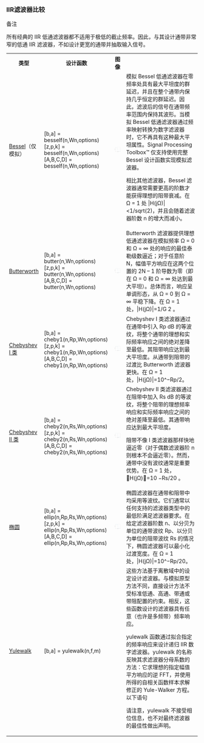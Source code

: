 ### IIR滤波器比较

<table>
<tr><th>类型</th><th>设计函数</th><th>图像</th><th></th>备注</tr>
<tr>
<td><a href="https://ww2.mathworks.cn/help/signal/ref/besself.html">Bessel</a>（仅模拟）</td>
<td>
[b,a] = besself(n,Wn,options)
[z,p,k] = besself(n,Wn,options)
[A,B,C,D] = besself(n,Wn,options)


</td>
<td> <img src=bessel_proto.png/>
</td>
<td>模拟 Bessel 低通滤波器在零频率处具有最大平坦度的群延迟，并且在整个通带内保持几乎恒定的群延迟。因此，滤波后的信号在通带频率范围内保持其波形。当模拟 Bessel 低通滤波器通过频率映射转换为数字滤波器时，它不再具有这种最大平坦属性。Signal Processing Toolbox™ 仅支持使用完整 Bessel 设计函数实现模拟滤波器。

相比其他滤波器，Bessel 滤波器通常需要更高的阶数才能获得理想的阻带衰减。在 Ω = 1 处 |H(jΩ)|<1/sqrt(2)，并且会随着滤波器阶数 n 的增大而减小。
</td>
</tr>

<tr>
<td><a href="https://ww2.mathworks.cn/help/signal/ref/butter.html">Butterworth</a></td>
<td>
[b,a] = butter(n,Wn,options)
[z,p,k] = butter(n,Wn,options)
[A,B,C,D] = butter(n,Wn,options)


</td>
<td><img src=butter_proto.png/></td>
<td>Butterworth 滤波器提供理想低通滤波器在模拟频率 Ω  = 0 和 Ω = ∞ 处的响应的最佳泰勒级数逼近；对于任意阶 N，幅值平方响应在这两个位置的 2N – 1 阶导数为零（即在 Ω = 0 和 Ω = ∞ 处达到最大平坦）。总体而言，响应呈单调形态，从 Ω = 0 到 Ω = ∞ 平稳下降。在 Ω = 1 处，|H(jΩ)|=1/G
2
。
</td>
</tr>

<tr>
<td><a href="https://ww2.mathworks.cn/help/signal/ref/cheby1.html">Chebyshev I 类</a></td>
<td>
[b,a] = cheby1(n,Rp,Wn,options)
[z,p,k] = cheby1(n,Rp,Wn,options)
[A,B,C,D] = cheby1(n,Rp,Wn,options)


</td>
<td><img src=cheb1ap_proto.png/>
</td>
<td>Chebyshev I 类滤波器通过在通带中引入 Rp dB 的等波纹，将整个通带的理想和实际频率响应之间的绝对差降至最低。其阻带响应达到最大平坦度。从通带到阻带的过渡比 Butterworth 滤波器更快。在 Ω = 1 处，|H(jΩ)|=10^−Rp/2。
</td>
</tr>

<tr>
<td><a href="https://ww2.mathworks.cn/help/signal/ref/cheby2.html">Chebyshev II 类</a></td>
<td>
[b,a] = cheby2(n,Rs,Wn,options)
[z,p,k] = cheby2(n,Rs,Wn,options)
[A,B,C,D] = cheby2(n,Rs,Wn,options)


</td>
<td><img src=cheb2ap_proto.png/></td>
<td>Chebyshev II 类滤波器通过在阻带中加入 Rs dB 的等波纹，将整个阻带的理想频率响应和实际频率响应之间的绝对差降至最低。其通带响应达到最大平坦度。

阻带不像 I 类滤波器那样快地逼近零（对于偶数滤波器阶 n 则根本不会逼近零）。然而，通带中没有波纹通常是重要优势。在 Ω = 1 处，H(jΩ)=10
−Rs/20
。


</td>
</tr>

<tr>
<td><a href="https://ww2.mathworks.cn/help/signal/ref/ellip.html">椭圆</a></td>
<td>
[b,a] = ellip(n,Rp,Rs,Wn,options)
[z,p,k] = ellip(n,Rp,Rs,Wn,options)
[A,B,C,D] = ellip(n,Rp,Rs,Wn,options)
</td>
<td><img src=ellipap_proto.png/></td>
<td>椭圆滤波器在通带和阻带中均采用等波纹。它们通常以任何支持的滤波器类型中的最低阶满足滤波器要求。在给定滤波器阶数 n、以分贝为单位的通带波纹 Rp、以分贝为单位的阻带波纹 Rs 的情况下，椭圆滤波器可以最小化过渡宽度。在 Ω = 1 处，|H(jΩ)|=10^−Rp/20。
</td>
</tr>

<tr>
<td><a href="https://ww2.mathworks.cn/help/signal/ref/yulewalk.html">Yulewalk</a></td>
<td>
[b,a] = yulewalk(n,f,m)
</td>
<td>
</td>
<td>这些方法基于离散域中的设定设计滤波器。与模拟原型方法不同，直接设计方法不受标准低通、高通、带通或带阻配置的约束。相反，这些函数设计的滤波器具有任意（也许是多频带）频率响应。

yulewalk 函数通过拟合指定的频率响应来设计递归 IIR 数字滤波器。yulewalk 的名称反映其求滤波器分母系数的方法：它求理想的指定幅值平方响应的逆 FFT，并使用所得的自相关函数样本求解修正的 Yule-Walker 方程。以下语句

请注意，yulewalk 不接受相位信息，也不对最终滤波器的最佳性做出声明。
</td>
</tr>


所有经典的 IIR 低通滤波器都不适用于极低的截止频率。因此，与其设计通带非常窄的低通 IIR 滤波器，不如设计更宽的通带并抽取输入信号。